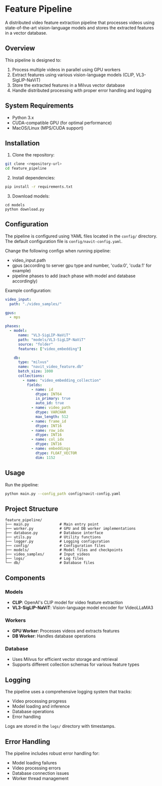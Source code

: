# Feature Pipeline

A distributed video feature extraction pipeline that processes videos using state-of-the-art vision-language models and stores the extracted features in a vector database.

## Overview

This pipeline is designed to:
1. Process multiple videos in parallel using GPU workers
2. Extract features using various vision-language models (CLIP, VL3-SigLIP-NaViT)
3. Store the extracted features in a Milvus vector database
4. Handle distributed processing with proper error handling and logging

## System Requirements

- Python 3.x
- CUDA-compatible GPU (for optimal performance)
- MacOS/Linux (MPS/CUDA support)

## Installation

1. Clone the repository:
```bash
git clone <repository-url>
cd feature_pipeline
```

2. Install dependencies:
```bash
pip install -r requirements.txt
```

3. Download models:
```
cd models
python download.py
```

## Configuration

The pipeline is configured using YAML files located in the `config/` directory. The default configuration file is `config/navit-config.yaml`.

Change the following configs when running pipeline:
- video_input.path
- gpus (according to server gpu type and number, 'cuda:0', 'cuda:1' for example)
- pipeline phases to add (each phase with model and database accordingly)

Example configuration:
```yaml
video_input:
  path: "./video_samples/"

gpus:
  - mps

phases:
  - model:
      name: "VL3-SigLIP-NaViT"
      path: "models/VL3-SigLIP-NaViT"
      source: "folder"
      features: ["video_embedding"]

    db:
      type: "milvus"
      name: "navit_video_feature.db"
      batch_size: 1000
      collections:
        - name: "video_embedding_collection"
          fields:
            - name: id
              dtype: INT64
              is_primary: true
              auto_id: true
            - name: video_path
              dtype: VARCHAR
              max_length: 512
            - name: frame_id
              dtype: INT16
            - name: row_idx
              dtype: INT16
            - name: col_idx
              dtype: INT16
            - name: embeddings
              dtype: FLOAT_VECTOR
              dim: 1152
```

## Usage

Run the pipeline:
```bash
python main.py --config_path config/navit-config.yaml
```

## Project Structure

```
feature_pipeline/
├── main.py              # Main entry point
├── worker.py            # GPU and DB worker implementations
├── database.py          # Database interface
├── utils.py             # Utility functions
├── logger.py            # Logging configuration
├── config/              # Configuration files
├── models/              # Model files and checkpoints
├── video_samples/       # Input videos
├── logs/                # Log files
└── db/                  # Database files
```

## Components

### Models
- **CLIP**: OpenAI's CLIP model for video feature extraction
- **VL3-SigLIP-NaViT**: Vision-language model encoder for VideoLLaMA3

### Workers
- **GPU Worker**: Processes videos and extracts features
- **DB Worker**: Handles database operations

### Database
- Uses Milvus for efficient vector storage and retrieval
- Supports different collection schemas for various feature types

## Logging

The pipeline uses a comprehensive logging system that tracks:
- Video processing progress
- Model loading and inference
- Database operations
- Error handling

Logs are stored in the `logs/` directory with timestamps.

## Error Handling

The pipeline includes robust error handling for:
- Model loading failures
- Video processing errors
- Database connection issues
- Worker thread management
